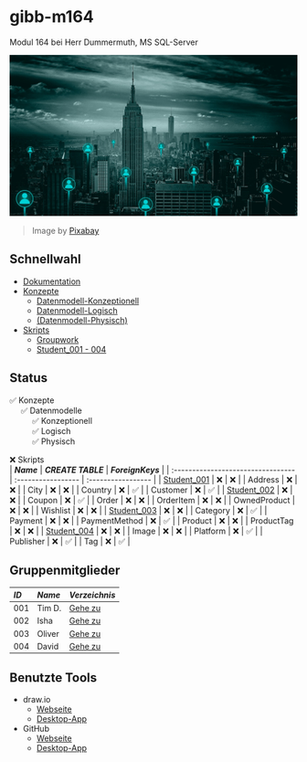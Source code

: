 # gibb-m164
Modul 164 bei Herr Dummermuth, MS SQL-Server

![Thumbnail](Zusatzmaterial/thumbnail.jpg)
> Image by [Pixabay](https://pixabay.com/)

## Schnellwahl
- [Dokumentation](Dokumentation/IET-164_Dokumentation_Dummermuth.docx?raw=1)
- [Konzepte](Konzepte)
  - [Datenmodell-Konzeptionell](Konzepte/Datenmodell-Konzeptionell.png?raw=1)
  - [Datenmodell-Logisch](Konzepte/Datenmodell-Logisch.png?raw=1)
  - [\(Datenmodell-Physisch\)](Konzepte/Datenmodell-Physisch.png?raw=1)
- [Skripts](Skripts)
  - [Groupwork](Skripts/Groupwork)
  - [Student_001 - 004](#gruppenskripts)

## Status
:white_check_mark: Konzepte  
&nbsp;&nbsp;&nbsp;&nbsp;&nbsp;:white_check_mark: Datenmodelle  
&nbsp;&nbsp;&nbsp;&nbsp;&nbsp;&nbsp;&nbsp;&nbsp;&nbsp;&nbsp;:white_check_mark: Konzeptionell  
&nbsp;&nbsp;&nbsp;&nbsp;&nbsp;&nbsp;&nbsp;&nbsp;&nbsp;&nbsp;:white_check_mark: Logisch  
&nbsp;&nbsp;&nbsp;&nbsp;&nbsp;&nbsp;&nbsp;&nbsp;&nbsp;&nbsp;:white_check_mark: Physisch  

:x: Skripts   
| ***Name***                         | ***CREATE TABLE*** | ***ForeignKeys***  |
| :--------------------------------- | :----------------- | :----------------- |
| [Student_001](Skripts/Student_001) | :x:                | :x:                |
| Address                            | :x:                | :x:                |
| City                               | :x:                | :x:                |
| Country                            | :x:                | :white_check_mark: |
| Customer                           | :x:                | :white_check_mark: |
| [Student_002](Skripts/Student_002) | :x:                | :x:                |
| Coupon                             | :x:                | :white_check_mark: |
| Order                              | :x:                | :x:                |
| OrderItem                          | :x:                | :x:                |
| OwnedProduct                       | :x:                | :x:                |
| Wishlist                           | :x:                | :x:                |
| [Student_003](Skripts/Student_003) | :x:                | :x:                |
| Category                           | :x:                | :white_check_mark: |
| Payment                            | :x:                | :x:                |
| PaymentMethod                      | :x:                | :white_check_mark: |
| Product                            | :x:                | :x:                |
| ProductTag                         | :x:                | :x:                |
| [Student_004](Skripts/Student_004) | :x:                | :x:                |
| Image                              | :x:                | :x:                |
| Platform                           | :x:                | :white_check_mark: |
| Publisher                          | :x:                | :white_check_mark: |
| Tag                                | :x:                | :white_check_mark: |
               
## Gruppenmitglieder
| ***ID*** | ***Name*** | ***Verzeichnis***              |
| :------- | :--------- | :----------------------------- |
| 001      | Tim D.     | [Gehe zu](Skripts/Student_001) |
| 002      | Isha       | [Gehe zu](Skripts/Student_002) |
| 003      | Oliver     | [Gehe zu](Skripts/Student_003) |
| 004      | David      | [Gehe zu](Skripts/Student_004) |

## Benutzte Tools
- draw.io
  - [Webseite](https://app.diagrams.net/)
  - [Desktop-App](https://github.com/jgraph/drawio-desktop/releases/latest)
- GitHub
  - [Webseite](https://github.com/)
  - [Desktop-App](https://github.com/desktop/desktop#where-can-i-get-it)
